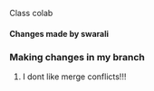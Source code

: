 
Class colab
#### Changes made by swarali

### Making changes in my branch 
1. I dont like merge conflicts!!!

